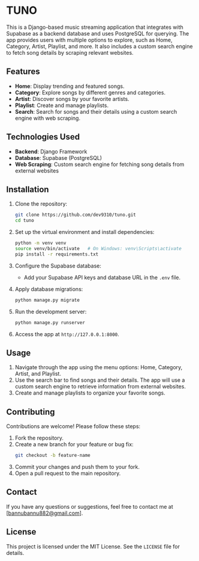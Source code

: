 # TUNO

This is a Django-based music streaming application that integrates with Supabase as a backend database and uses PostgreSQL for querying. The app provides users with multiple options to explore, such as Home, Category, Artist, Playlist, and more. It also includes a custom search engine to fetch song details by scraping relevant websites.

## Features

- **Home**: Display trending and featured songs.
- **Category**: Explore songs by different genres and categories.
- **Artist**: Discover songs by your favorite artists.
- **Playlist**: Create and manage playlists.
- **Search**: Search for songs and their details using a custom search engine with web scraping.

## Technologies Used

- **Backend**: Django Framework
- **Database**: Supabase (PostgreSQL)
- **Web Scraping**: Custom search engine for fetching song details from external websites

## Installation

1. Clone the repository:
   ```bash
   git clone https://github.com/dev9310/tuno.git
   cd tuno
   ```

2. Set up the virtual environment and install dependencies:
   ```bash
   python -m venv venv
   source venv/bin/activate   # On Windows: venv\Scripts\activate
   pip install -r requirements.txt
   ```

3. Configure the Supabase database:
   - Add your Supabase API keys and database URL in the `.env` file.

4. Apply database migrations:
   ```bash
   python manage.py migrate
   ```

5. Run the development server:
   ```bash
   python manage.py runserver
   ```

6. Access the app at `http://127.0.0.1:8000`.

## Usage

1. Navigate through the app using the menu options: Home, Category, Artist, and Playlist.
2. Use the search bar to find songs and their details. The app will use a custom search engine to retrieve information from external websites.
3. Create and manage playlists to organize your favorite songs.

## Contributing

Contributions are welcome! Please follow these steps:

1. Fork the repository.
2. Create a new branch for your feature or bug fix:
   ```bash
   git checkout -b feature-name
   ```
3. Commit your changes and push them to your fork.
4. Open a pull request to the main repository.

## Contact

If you have any questions or suggestions, feel free to contact me at [bannubannu882@gmail.com].

## License

This project is licensed under the MIT License. See the `LICENSE` file for details.
